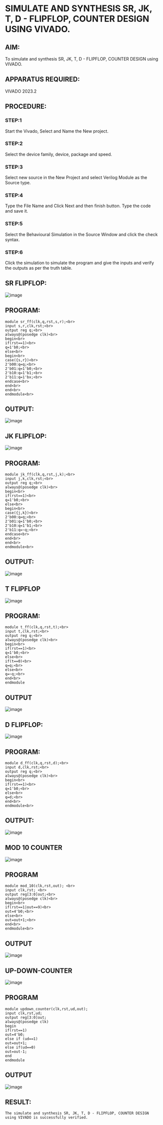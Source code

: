 # SIMULATE AND SYNTHESIS SR, JK, T, D - FLIPFLOP, COUNTER DESIGN USING VIVADO.
## AIM: 
  To simulate and synthesis SR, JK, T, D - FLIPFLOP, COUNTER DESIGN using VIVADO.

 ## APPARATUS REQUIRED:
 VIVADO 2023.2

## PROCEDURE:
### STEP:1 
Start the Vivado, Select and Name the New project.<br>
### STEP:2
Select the device family, device, package and speed. <br>
### STEP:3 
Select new source in the New Project and select Verilog Module as the Source type.<br>
### STEP:4 
Type the File Name and Click Next and then finish button. Type the code and save it.<br>
### STEP:5
Select the Behavioural Simulation in the Source Window and click the check syntax.<br>
### STEP:6 
Click the simulation to simulate the program and give the inputs and verify the outputs as per the truth table.<br>             

## SR FLIPFLOP:

![image](https://github.com/Sachita02/VLSI-LAB-EXP-4/assets/162723490/f2860206-87ff-4167-943c-82964a253db2)


## PROGRAM:
```
module sr_ff(clk,q,rst,s,r);<br>
input s,r,clk,rst;<br>
output reg q;<br>
always@(posedge clk)<br>
begin<br>
if(rst==1)<br>
q=1'b0;<br>
else<br>
begin<br>
case({s,r})<br>
2'b00:q=q;<br>
2'b01:q=1'b0;<br>
2'b10:q=1'b1;<br>
2'b11:q=1'bx;<br>
endcase<br>
end<br>
end<br>
endmodule<br>
```


## OUTPUT:               
                   
![image](https://github.com/Sachita02/VLSI-LAB-EXP-4/assets/162723490/24f238c7-9325-491a-9c31-52370ce92caa)


## JK FLIPFLOP:

![image](https://github.com/Sachita02/VLSI-LAB-EXP-4/assets/162723490/4256e509-b064-4f71-9e3f-e14587b64dd0)


## PROGRAM:
```
module jk_ff(clk,q,rst,j,k);<br>
input j,k,clk,rst;<br>
output reg q;<br>
always@(posedge clk)<br>
begin<br>
if(rst==1)<br>
q=1'b0;<br>
else<br>
begin<br>
case({j,k})<br>
2'b00:q=q;<br>
2'b01:q=1'b0;<br>
2'b10:q=1'b1;<br>
2'b11:q=~q;<br>
endcase<br>
end<br>
end<br>
endmodule<br>
```
## OUTPUT:

![image](https://github.com/Sachita02/VLSI-LAB-EXP-4/assets/162723490/52b33837-1dec-4c79-a41f-6ae98a35fec5)


## T FLIPFLOP
	
![image](https://github.com/Sachita02/VLSI-LAB-EXP-4/assets/162723490/71d57328-673b-41f5-90e6-d63a7f08877c)


## PROGRAM: 
```
module t_ff(clk,q,rst,t);<br>
input t,clk,rst;<br>
output reg q;<br>
always@(posedge clk)<br>
begin<br>
if(rst==1)<br>
q=1'b0;<br>
else<br>
if(t==0)<br>
q=q;<br>
else<br>
q=~q;<br>
end<br>
endmodule
```

## OUTPUT

![image](https://github.com/Sachita02/VLSI-LAB-EXP-4/assets/162723490/7f0a5fae-e338-4b7f-9897-5b07d35f4a98)

                

## D FLIPFLOP:

![image](https://github.com/Sachita02/VLSI-LAB-EXP-4/assets/162723490/e84a13f7-61b2-433c-b9e2-4ae4399d9842)


## PROGRAM:
```
module d_ff(clk,q,rst,d);<br>
input d,clk,rst;<br>
output reg q;<br>
always@(posedge clk)<br>
begin<br>
if(rst==1)<br>
q=1'b0;<br>
else<br>
q=d;<br>
end<br>
endmodule<br>
```
## OUTPUT:

![image](https://github.com/Sachita02/VLSI-LAB-EXP-4/assets/162723490/60bc0cd8-d337-411f-8e2f-b651992cfac3)

## MOD 10 COUNTER
![image](https://github.com/Sachita02/VLSI-LAB-EXP-4/assets/162723490/09e9f7b6-a07d-4cf6-9005-d9f9621c7e9c)

## PROGRAM
```
module mod_10(clk,rst,out); <br>
input clk,rst; <br>
output reg[3:0]out;<br>
always@(posedge clk)<br>
begin<br>
if(rst==1|out==9)<br>
out=4'b0;<br>
else<br>
out=out+1;<br>
end<br>
endmodule<br>
```
## OUTPUT
![image](https://github.com/Sachita02/VLSI-LAB-EXP-4/assets/162723490/e1ce8d5f-2664-4b64-8f2f-d56295cdf690)


## UP-DOWN-COUNTER
![image](https://github.com/Sachita02/VLSI-LAB-EXP-4/assets/162723490/01e4f27d-ba10-4db4-8248-2f075a416800)

## PROGRAM
```
module updown_counter(clk,rst,ud,out); 
input clk,rst,ud; 
output reg[3:0]out;
always@(posedge clk)
begin
if(rst==1)
out=4'b0;
else if (ud==1)
out=out+1;
else if(ud==0)
out=out-1;
end
endmodule
```

## OUTPUT
![image](https://github.com/Sachita02/VLSI-LAB-EXP-4/assets/162723490/063b9f9f-8926-4a04-98c4-9ffd80697cf7)



## RESULT:
	The simulate and synthesis SR, JK, T, D - FLIPFLOP, COUNTER DESIGN using VIVADO is successfully verified.

